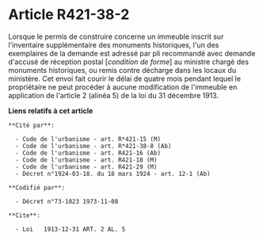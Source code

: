 # Article R421-38-2

Lorsque le permis de construire concerne un immeuble inscrit sur l'inventaire supplémentaire des monuments historiques, l'un
des exemplaires de la demande est adressé par pli recommandé avec demande d'accusé de réception postal [*condition de forme*]
au ministre chargé des monuments historiques, ou remis contre décharge dans les locaux du ministère. Cet envoi fait courir le
délai de quatre mois pendant lequel le propriétaire ne peut procéder à aucune modification de l'immeuble en application de
l'article 2 (alinéa 5) de la loi du 31 décembre 1913.

**Liens relatifs à cet article**

	**Cité par**:

	  - Code de l'urbanisme - art. R*421-15 (M)
	  - Code de l'urbanisme - art. R*421-38-8 (Ab)
	  - Code de l'urbanisme - art. R421-16 (Ab)
	  - Code de l'urbanisme - art. R421-18 (M)
	  - Code de l'urbanisme - art. R421-29 (M)
	  - Décret n°1924-03-18. du 18 mars 1924 - art. 12-1 (Ab)

	**Codifié par**:

	  - Décret n°73-1023 1973-11-08

	**Cite**:

	  - Loi   1913-12-31 ART. 2 AL. 5
